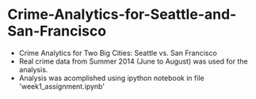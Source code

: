 # Crime-Analytics-for-Seattle-and-San-Francisco
+  Crime Analytics for Two Big Cities: Seattle vs. San Francisco
+  Real crime data from Summer 2014 (June to August) was used for the analysis.
+  Analysis was acomplished using ipython notebook in file 'week1_assignment.ipynb'
